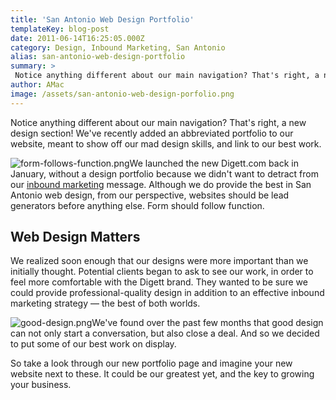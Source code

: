 ```yaml
---
title: 'San Antonio Web Design Portfolio'
templateKey: blog-post
date: 2011-06-14T16:25:05.000Z
category: Design, Inbound Marketing, San Antonio
alias: san-antonio-web-design-portfolio
summary: > 
 Notice anything different about our main navigation? That's right, a new design section! We've recently added an abbreviated portfolio to our website, meant to show off our mad design skills, and link to our best work.
author: AMac
image: /assets/san-antonio-web-design-porfolio.png
---
```


Notice anything different about our main navigation? That's right, a new design section! We've recently added an abbreviated portfolio to our website, meant to show off our mad design skills, and link to our best work.

![form-follows-function.png](/sites/default/files/form-follows-function.png)We launched the new Digett.com back in January, without a design portfolio because we didn't want to detract from our [inbound marketing](/digital-marketing-solutions) message. Although we do provide the best in San Antonio web design, from our perspective, websites should be lead generators before anything else. Form should follow function.

Web Design Matters
------------------

We realized soon enough that our designs were more important than we initially thought. Potential clients began to ask to see our work, in order to feel more comfortable with the Digett brand. They wanted to be sure we could provide professional-quality design in addition to an effective inbound marketing strategy — the best of both worlds.

![good-design.png](/sites/default/files/good-design.png)We've found over the past few months that good design can not only start a conversation, but also close a deal. And so we decided to put some of our best work on display.

So take a look through our new portfolio page and imagine your new website next to these. It could be our greatest yet, and the key to growing your business.